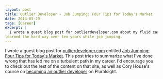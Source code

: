 ```yaml
---
layout: post
title: Outlier Developer - Job Jumping: Four Tips for Today's Market
date: 2014-05-29
tags: [Career]
excerpt: |
  I wrote a guest blog post for outlierdeveloper.com about my fluid career. This post reflects on things that I have
learned the hard way over ten years while job jumping.
---
```

<p>
I wrote a guest blog post for <a href="http://www.outlierdeveloper.com" target="_blank">outlierdeveloper.com</a> entitled <a href="http://www.outlierdeveloper.com/job-jumping-four-tips-for-todays-market/" target="_blank">Job Jumping: Four Tips for Today's Market</a>. This post tries to summarize what I've done wrong that has led me on a turbulent path in my career. I'd encourage you to check out the rest of the content on that site, as well as Cory House's course on <a href="http://pluralsight.com/training/Courses/TableOfContents/career-reboot-for-developer-mind" target="_blank">becoming an outlier developer</a> on Pluralsight.
</p>